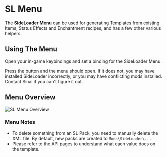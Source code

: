 # SL Menu

The <b>SideLoader Menu</b> can be used for generating Templates from existing Items, Status Effects and Enchantment recipes, and has a few other various helpers.

## Using The Menu

Open your in-game keybindings and set a binding for the SideLoader Menu. 

Press the button and the menu should open. If it does not, you may have installed SideLoader incorrectly, or you may have conflicting mods installed. Contact Sinai if you can't figure it out.

## Menu Overview

![](https://sinai-dev.github.io/OSLDocs/img/menu.png "SL Menu Overview")

### Menu Notes
* To delete something from an SL Pack, you need to manually delete the XML file. By default, new packs are created to `Mods\SideLoader\...`.
* Please refer to the API pages to understand what each value does on the template.